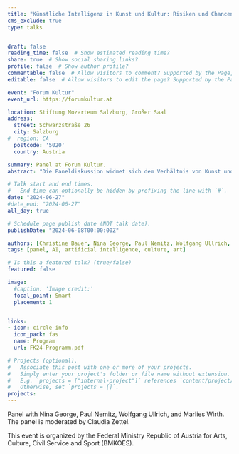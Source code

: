 ```yaml
---
title: "Künstliche Intelligenz in Kunst und Kultur: Risiken und Chancen"
cms_exclude: true
type: talks


draft: false
reading_time: false  # Show estimated reading time?
share: true  # Show social sharing links?
profile: false  # Show author profile?
commentable: false  # Allow visitors to comment? Supported by the Page, Post, and Docs content types.
editable: false  # Allow visitors to edit the page? Supported by the Page, Post, and Docs content types.

event: "Forum Kultur"
event_url: https://forumkultur.at

location: Stiftung Mozarteum Salzburg, Großer Saal
address:
  street: Schwarzstraße 26 
  city: Salzburg
#  region: CA
  postcode: '5020'
  country: Austria

summary: Panel at Forum Kultur.
abstract: "Die Paneldiskussion widmet sich dem Verhältnis von Kunst und Maschinen sowie den erwarteten bis vermeintlichen Auswirkungen auf Künstler:innen und den Kulturbetrieb – und das aus unterschiedlichen Disziplinen und Perspektiven. Welche Auswirkungen hat KI auf Kunstschaffende? Gefahr oder Chance für den Kunst- und Kulturbetrieb? Welche Instrumente und Regulierungsvorhaben greifen bereits und werden in Zukunft benötigt?"

# Talk start and end times.
#   End time can optionally be hidden by prefixing the line with `#`.
date: "2024-06-27"
#date_end: "2024-06-27"
all_day: true

# Schedule page publish date (NOT talk date).
publishDate: "2024-06-08T00:00:00Z"

authors: [Christine Bauer, Nina George, Paul Nemitz, Wolfgang Ullrich, Marlies Wirth, Claudia Zettel]
tags: [panel, AI, artificial intelligence, culture, art]

# Is this a featured talk? (true/false)
featured: false

image:
  #caption: 'Image credit:'
  focal_point: Smart
  placement: 1


links:
- icon: circle-info
  icon_pack: fas
  name: Program
  url: FK24-Programm.pdf

# Projects (optional).
#   Associate this post with one or more of your projects.
#   Simply enter your project's folder or file name without extension.
#   E.g. `projects = ["internal-project"]` references `content/project/deep-learning/index.md`.
#   Otherwise, set `projects = []`.
projects:
---
```


Panel with Nina George, Paul Nemitz, Wolfgang Ullrich, and Marlies Wirth. The panel is moderated by Claudia Zettel.


This event is organized by the Federal Ministry Republic of Austria for Arts, Culture, Civil Service and Sport (BMKOES).